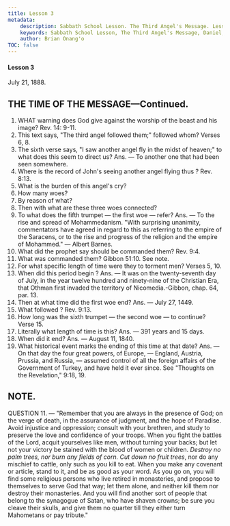 ```yaml
---
title: Lesson 3
metadata:
    description: Sabbath School Lesson. The Third Angel's Message. Lesson 3. July 21, 1888. 1. To what event, and date, were we brought in the previous lesson? 2. In this dealing with the Papacy what additional prophecies were fulfilled ? Rev. 13;3, first part, and verse 10. 3. How may we know that this prophecy relates to the same power as that in the previous lesson? Compare Dan. 7;4-8 with Rev. 13;1, 2; and Dan. 7;8, 25 with Rev. 13;5-7.
    keywords: Sabbath School Lesson, The Third Angel's Message, Daniel, Prophecy, July 21 1888
    author: Brian Onang'o
TOC: false
---
```


#### Lesson 3

July 21, 1888.

## THE TIME OF THE MESSAGE—Continued.

1. WHAT warning does God give against the worship of the beast and his image? Rev. 14: 9-11.
2. This text says, "The third angel followed them;" followed whom? Verses 6, 8.
3. The sixth verse says, "I saw another angel fly in the midst of heaven;" to what does this seem to direct us? Ans. — To another one that had been seen somewhere.
4. Where is the record of John's seeing another angel flying thus ? Rev. 8:13.
5. What is the burden of this angel's cry?
6. How many woes?
7. By reason of what?
8. Then with what are these three woes connected?
9. To what does the fifth trumpet — the first woe — refer? Ans. — To the rise and spread of Mohammedanism. "With surprising unanimity, commentators have agreed in regard to this as referring to the empire of the Saracens, or to the rise and progress of the religion and the empire of Mohammed." — Albert Barnes.
10. What did the prophet say should be commanded them? Rev. 9:4.
11. What was commanded them? Gibbon 51:10. See note.
12. For what specific length of time were they to torment men? Verses 5, 10.
13. When did this period begin ? Ans. — It was on the twenty-seventh day of July, in the year twelve hundred and ninety-nine of the Christian Era, that Othman first invaded the territory of Nicomedia.-Gibbon, chap. 64, par. 13.
14. Then at what time did the first woe end? Ans. — July 27, 1449.
15. What followed ? Rev. 9:13.
16. How long was the sixth trumpet — the second woe — to continue? Verse 15.
17. Literally what length of time is this? Ans. — 391 years and 15 days.
18. When did it end? Ans. — August 11, 1840.
19. What historical event marks the ending of this time at that date? Ans. — On that
day the four great powers, of Europe, — England, Austria, Prussia, and Russia, — assumed control of all the foreign affairs of the Government of Turkey, and have held it ever since. See "Thoughts on the Revelation," 9:18, 19.

## NOTE.
QUESTION 11. — "Remember that you are always in the presence of God; on the verge of
death, in the assurance of judgment, and the hope of Paradise. Avoid injustice and oppression; consult with your brethren, and study to preserve the love and confidence of your troops. When you fight the battles of the Lord, acquit yourselves like men, without turning your backs; but let not your victory be stained with the blood of women or children. *Destroy no palm trees, nor burn any fields of corn. Cut down no fruit trees*, nor do any mischief to cattle, only such as you kill to eat. When you make any covenant or article, stand to it, and be as good as your word. As you go on, you will find some religious persons who live retired in monasteries, and propose to themselves to serve God that way; let them alone, and neither kill them nor destroy their monasteries. And you will find another sort of people that belong to the synagogue of Satan, who have shaven crowns; be sure you cleave their skulls, and give them no quarter till they either turn Mahometans or pay tribute."